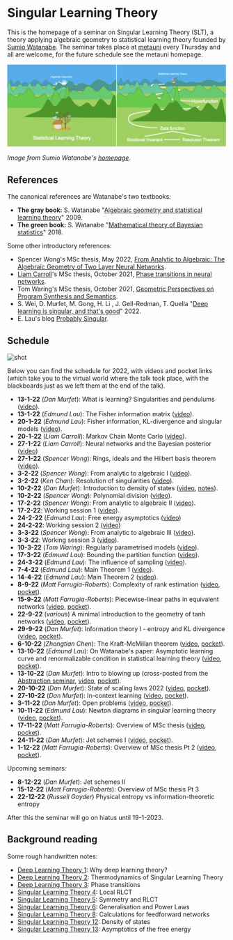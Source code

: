 # Singular Learning Theory

This is the homepage of a seminar on Singular Learning Theory (SLT), a theory applying algebraic geometry to statistical learning theory founded by [Sumio Watanabe](http://watanabe-www.math.dis.titech.ac.jp/users/swatanab/). The seminar takes place at [metauni](https://www.metauniorg) every Thursday and all are welcome, for the future schedule see the metauni homepage.

![banner](seminar-slt.png)

*Image from Sumio Watanabe's [homepage](http://watanabe-www.math.dis.titech.ac.jp/users/swatanab/)*.

## References

The canonical references are Watanabe's two textbooks:

* **The gray book:** S. Watanabe "[Algebraic geometry and statistical learning theory](https://www.cambridge.org/core/books/algebraic-geometry-and-statistical-learning-theory/9C8FD1BDC817E2FC79117C7F41544A3A)" 2009.
* **The green book:** S. Watanabe "[Mathematical theory of Bayesian statistics](https://www.routledge.com/Mathematical-Theory-of-Bayesian-Statistics/Watanabe/p/book/9780367734817)" 2018.

Some other introductory references:

* Spencer Wong's MSc thesis, May 2022, [From Analytic to Algebraic: The Algebraic Geometry of Two Layer Neural Networks](http://therisingsea.org/notes/MScThesisSpencerWong.pdf).
* [Liam Carroll](https://lemmykc.github.io/MDLG_lemmykc/)'s MSc thesis, October 2021, [Phase transitions in neural networks](http://therisingsea.org/notes/MSc-Carroll.pdf).
* Tom Waring's MSc thesis, October 2021, [Geometric Perspectives on Program Synthesis and Semantics](http://therisingsea.org/notes/MSc-Waring.pdf).
* S. Wei, D. Murfet, M. Gong, H. Li , J. Gell-Redman, T. Quella "[Deep learning is singular, and that's good](https://www.suswei.com/publication/wei-2022-singular/wei-2022-singular.pdf)" 2022.
* E. Lau's blog [Probably Singular](https://edmundlth.github.io/posts/singular-learning-theory-part-1/).

## Schedule

![shot](https://user-images.githubusercontent.com/320329/200425686-62de6535-d334-4721-a6cb-712568a48b6a.png)

Below you can find the schedule for 2022, with videos and pocket links (which take you to the virtual world where the talk took place, with the blackboards just as we left them at the end of the talk).

* **13-1-22** (*Dan Murfet*): What is learning? Singularities and pendulums ([video](https://youtu.be/QZG40ZY5TeU)).
* **13-1-22** (*Edmund Lau*): The Fisher information matrix ([video](https://youtu.be/yniLt7ONj28)).
* **20-1-22** (*Edmund Lau*):  Fisher information, KL-divergence and singular models ([video](https://youtu.be/U9bnkWuFSSM)).
* **20-1-22** (*Liam Carroll*): Markov Chain Monte Carlo ([video](https://youtu.be/Ns4w0vtWt4A)).
* **27-1-22** (*Liam Carroll*): Neural networks and the Bayesian posterior ([video](https://youtu.be/1Esk7G3g5X8))
* **27-1-22** (*Spencer Wong*): Rings, ideals and the Hilbert basis theorem ([video](https://youtu.be/g1tXe9Yrij8)).
* **3-2-22** (*Spencer Wong*): From analytic to algebraic I ([video](https://youtu.be/5Gkzg-zTwv4)).
* **3-2-22** (*Ken Chan*): Resolution of singularities ([video](https://youtu.be/ssU8VZ50Wd8)).
* **10-2-22** (*Dan Murfet*): Introduction to density of states ([video](https://youtu.be/HXCpQWZfWIw), [notes](http://www.therisingsea.org/notes/metauni/slt12.pdf)).
* **10-2-22** (*Spencer Wong*): Polynomial division ([video](https://youtu.be/nNMCix6UCJ0)).
* **17-2-22** (*Spencer Wong*): From analytic to algebraic II ([video](https://youtu.be/tsZjeclrmuU)).
* **17-2-22**: Working session 1 ([video](https://youtu.be/cuPeJkeiYsI)).
* **24-2-22** (*Edmund Lau*): Free energy asymptotics ([video](https://youtu.be/QBaJH5QRAA8))
* **24-2-22**: Working session 2 ([video](https://youtu.be/c7Di-oAZxNg))
* **3-3-22** (*Spencer Wong*): From analytic to algebraic III ([video](https://youtu.be/LWylEE5M9lc)).
* **3-3-22**: Working session 3 ([video](https://youtu.be/kqP5I2wALt0)).
* **10-3-22** (*Tom Waring*): Regularly parametrised models ([video](https://youtu.be/T8Lgvt0mfuY)).
* **17-3-22** (*Edmund Lau*): Bounding the partition function ([video](https://youtu.be/7x16e4yHsHg)).
* **24-3-22** (*Edmund Lau*): The influence of sampling ([video](https://youtu.be/JyZnMinS86Q)).
* **7-4-22** (*Edmund Lau*): Main Theorem 1 ([video](https://youtu.be/70UtL7pfxNo)).
* **14-4-22** (*Edmund Lau*): Main Theorem 2 ([video](https://youtu.be/qE3v1044BwU)).
* **8-9-22** (*Matt Farrugia-Roberts*): Complexity of rank estimation ([video](https://youtu.be/s2bgR_t3aGM), [pocket](https://www.roblox.com/games/start?placeId=8165217582&launchData=pocket:Symbolic%20Wilds%205)).
* **15-9-22** (*Matt Farrugia-Roberts*): Piecewise-linear paths in equivalent networks ([video](https://youtu.be/WBiFFIhGIZM), [pocket](https://www.roblox.com/games/start?placeId=8165217582&launchData=pocket:Symbolic%20Wilds%205)).
* **22-9-22** (*various*) A minimal introduction to the geometry of tanh networks ([video](https://youtu.be/EgqwUsJTumU), [pocket](https://www.roblox.com/games/start?placeId=8165217582&launchData=pocket:Symbolic%20Wilds%205)).
* **29-9-22** (*Dan Murfet*): Information theory I - entropy and KL divergence ([video](https://youtu.be/LDAtVVPazg4), [pocket](https://www.roblox.com/games/start?placeId=8165217582&launchData=pocket:Symbolic%20Wilds%207)).
* **6-10-22** (*Zhongtian Chen*): The Kraft-McMillan theorem ([video](https://youtu.be/N30wJhaO68k), [pocket](https://www.roblox.com/games/start?placeId=8165217582&launchData=pocket:Big%20Sir%202)).
* **13-10-22** (*Edmund Lau*): On Watanabe's paper: Asymptotic learning curve and renormalizable condition in statistical learning theory ([video](https://youtu.be/FhNoHmxmCmg), [pocket](https://www.roblox.com/games/start?placeId=8165217582&launchData=pocket:Big%20Sir%202)).
* **13-10-22** (*Dan Murfet*): Intro to blowing up (cross-posted from the [Abstraction seminar](https://metauni.org/abstraction/), [video](https://youtu.be/CWNaKMP8Teo), [pocket](https://www.roblox.com/games/start?placeId=8165217582&launchData=pocket:Big%20Sir%201)).
* **20-10-22** (*Dan Murfet*): State of scaling laws 2022 ([video](https://youtu.be/7LzW8-wxdUE), [pocket](https://www.roblox.com/games/start?placeId=8165217582&launchData=pocket:Symbolic%20Wilds%2010)).
* **27-10-22** (*Dan Murfet*): In-context learning ([video](https://youtu.be/Vqmcn1q7VL0), [pocket](https://www.roblox.com/games/start?placeId=8165217582&launchData=pocket:Symbolic%20Wilds%2011)).
* **3-11-22** (*Dan Murfet*): Open problems ([video](https://youtu.be/ZdB0pWyPaFo), [pocket](https://www.roblox.com/games/start?placeId=8165217582&launchData=pocket:Symbolic%20Wilds%2012)).
* **10-11-22** (*Edmund Lau*): Newton diagrams in singular learning theory ([video](https://youtu.be/0FowiD36jwg), [pocket](https://www.roblox.com/games/start?placeId=8165217582&launchData=pocket:Symbolic%20Wilds%2013)).
* **17-11-22** (*Matt Farrugia-Roberts*): Overview of MSc thesis ([video](https://youtu.be/KwI-O8VKVv4), [pocket](https://www.roblox.com/games/start?placeId=8165217582&launchData=pocket:Symbolic%20Wilds%2015)).
* **24-11-22** (*Dan Murfet*): Jet schemes I ([video](https://youtu.be/8g6dZZ7lWGk), [pocket](https://www.roblox.com/games/start?placeId=8165217582&launchData=pocket:Symbolic%20Wilds%2016)).
* **1-12-22** (*Matt Farrugia-Roberts*): Overview of MSc thesis Pt 2 ([video](https://youtu.be/eBdm1pPGsco), [pocket](https://www.roblox.com/games/start?placeId=8165217582&launchData=pocket:Symbolic%20Wilds%2016)).

Upcoming seminars:

* **8-12-22** (*Dan Murfet*): Jet schemes II
* **15-12-22** (*Matt Farrugia-Roberts*): Overview of MSc thesis Pt 3
* **22-12-22** (*Russell Goyder*) Physical entropy vs information-theoretic entropy

After this the seminar will go on hiatus until 19-1-2023.

## Background reading

Some rough handwritten notes:

* [Deep Learning Theory 1](http://www.therisingsea.org/notes/metauni/dlt1.pdf): Why deep learning theory?
* [Deep Learning Theory 2](http://www.therisingsea.org/notes/metauni/dlt2.pdf): Thermodynamics of Singular Learning Theory
* [Deep Learning Theory 3](http://www.therisingsea.org/notes/metauni/dlt3.pdf): Phase transitions
* [Singular Learning Theory 4](http://www.therisingsea.org/notes/metauni/slt4.pdf): Local RLCT
* [Singular Learning Theory 5](http://www.therisingsea.org/notes/metauni/slt5.pdf): Symmetry and RLCT
* [Singular Learning Theory 6](http://www.therisingsea.org/notes/metauni/slt6.pdf): Generalisation and Power Laws
* [Singular Learning Theory 8](http://www.therisingsea.org/notes/metauni/slt8.pdf): Calculations for feedforward networks
* [Singular Learning Theory 12](http://www.therisingsea.org/notes/metauni/slt12.pdf): Density of states
* [Singular Learning Theory 13](http://www.therisingsea.org/notes/metauni/slt13.pdf): Asymptotics of the free energy
